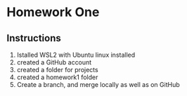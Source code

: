 # Homework One
## Instructions
1. Istalled WSL2 with Ubuntu linux installed
2. created a GitHub account
3. created a folder for projects
4. created a homework1 folder
5. Create a branch, and merge locally as well as on GitHub
